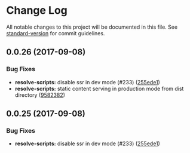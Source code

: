 # Change Log

All notable changes to this project will be documented in this file.
See [standard-version](https://github.com/conventional-changelog/standard-version) for commit guidelines.

<a name="0.0.26"></a>
## 0.0.26 (2017-09-08)


### Bug Fixes

* **resolve-scripts:** disable ssr in dev mode (#233) ([255ede1](https://github.com/reimagined/resolve/commit/255ede1))
* **resolve-scripts:** static content serving in production mode from dist directory ([9582382](https://github.com/reimagined/resolve/commit/9582382))




<a name="0.0.25"></a>
## 0.0.25 (2017-09-08)


### Bug Fixes

* **resolve-scripts:** disable ssr in dev mode (#233) ([255ede1](https://github.com/reimagined/resolve/commit/255ede1))
